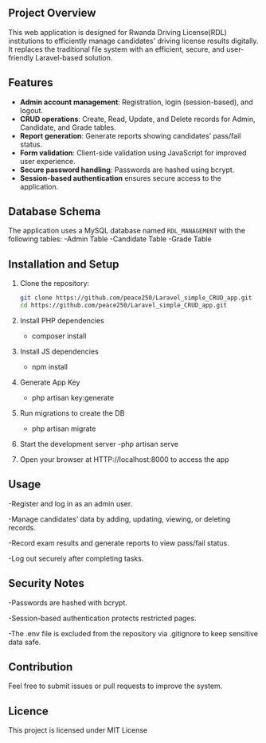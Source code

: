 ## Project Overview

This web application is designed for Rwanda Driving License(RDL) institutions to efficiently manage candidates' driving license results digitally. It replaces the traditional file system with an efficient, secure, and user-friendly Laravel-based solution.

## Features

- **Admin account management**: Registration, login (session-based), and logout.
- **CRUD operations**: Create, Read, Update, and Delete records for Admin, Candidate, and Grade tables.
- **Report generation**: Generate reports showing candidates’ pass/fail status.
- **Form validation**: Client-side validation using JavaScript for improved user experience.
- **Secure password handling**: Passwords are hashed using bcrypt.
- **Session-based authentication** ensures secure access to the application.

 ## Database Schema

The application uses a MySQL database named `RDL_MANAGEMENT` with the following tables:
-Admin Table
-Candidate Table
-Grade Table

## Installation and Setup

1. Clone the repository:

   ```bash
   git clone https://github.com/peace250/Laravel_simple_CRUD_app.git
   cd https://github.com/peace250/Laravel_simple_CRUD_app.git

2. Install PHP dependencies
   - composer install
3. Install JS dependencies
   -  npm install
4. Generate App Key
   - php artisan key:generate
5. Run migrations to create the DB
   - php artisan migrate
6. Start the development server
   -php artisan serve
7. Open your browser at HTTP://localhost:8000 to access the app

## Usage
-Register and log in as an admin user.

-Manage candidates’ data by adding, updating, viewing, or deleting records.

-Record exam results and generate reports to view pass/fail status.

-Log out securely after completing tasks.

## Security Notes
-Passwords are hashed with bcrypt.

-Session-based authentication protects restricted pages.

-The .env file is excluded from the repository via .gitignore to keep sensitive data safe.

## Contribution
Feel free to submit issues or pull requests to improve the system.

## Licence
This project is licensed under MIT License

